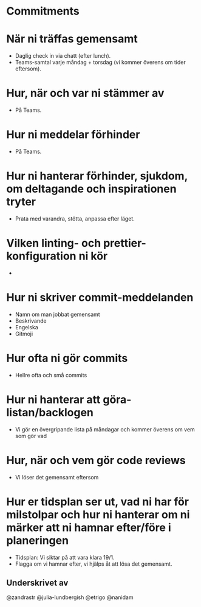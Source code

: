 # Commitments

# När ni träffas gemensamt
- Daglig check in  via chatt (efter lunch). 
- Teams-samtal varje måndag + torsdag (vi kommer överens om tider eftersom).

# Hur, när och var ni stämmer av
- På Teams.

# Hur ni meddelar förhinder
- På Teams. 

# Hur ni hanterar förhinder, sjukdom, om deltagande och inspirationen tryter
- Prata med varandra, stötta, anpassa efter läget. 

# Vilken linting- och prettier-konfiguration ni kör
- 

# Hur ni skriver commit-meddelanden
- Namn om man jobbat gemensamt
- Beskrivande
- Engelska
- Gitmoji

# Hur ofta ni gör commits
- Hellre ofta och små commits

# Hur ni hanterar att göra-listan/backlogen
- Vi gör en övergripande lista på måndagar och kommer överens om vem som gör vad

# Hur, när och vem gör code reviews
- Vi löser det gemensamt eftersom

# Hur er tidsplan ser ut, vad ni har för milstolpar och hur ni hanterar om ni märker att ni hamnar efter/före i planeringen
- Tidsplan: Vi siktar på att vara klara 19/1. 
- Flagga om vi hamnar efter, vi hjälps åt att lösa det gemensamt.

## Underskrivet av
@zandrastr
@julia-lundbergish
@etrigo
@nanidam
